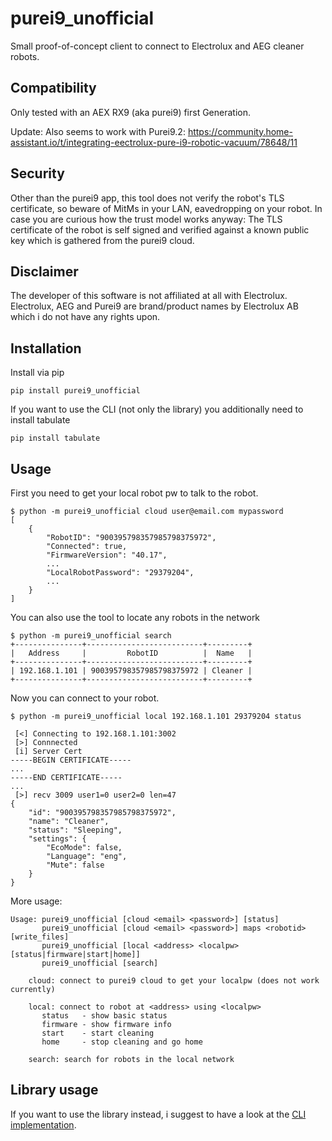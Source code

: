 purei9_unofficial
=================

Small proof-of-concept client to connect to Electrolux and AEG cleaner robots.

Compatibility
-------------

Only tested with an AEX RX9 (aka purei9) first Generation.

Update: Also seems to work with Purei9.2: https://community.home-assistant.io/t/integrating-eectrolux-pure-i9-robotic-vacuum/78648/11

Security
--------

Other than the purei9 app, this tool does not verify the robot's TLS certificate, so beware of MitMs in your LAN, eavedropping on your robot. In case you are curious how the trust model works anyway: The TLS certificate of the robot is self signed and verified against a known public key which is gathered from the purei9 cloud.

Disclaimer
----------

The developer of this software is not affiliated at all with Electrolux. Electrolux, AEG and Purei9 are brand/product names by Electrolux AB which i do not have any rights upon.

Installation
------------

Install via pip

	pip install purei9_unofficial 
	
If you want to use the CLI (not only the library) you additionally need to install tabulate

	pip install tabulate 

Usage
-----

First you need to get your local robot pw to talk to the robot.

	$ python -m purei9_unofficial cloud user@email.com mypassword
	[
		{
			"RobotID": "900395798357985798375972",
			"Connected": true,
			"FirmwareVersion": "40.17",
			...
			"LocalRobotPassword": "29379204",
			...
		}
	]
	
You can also use the tool to locate any robots in the network

	$ python -m purei9_unofficial search
	+---------------+--------------------------+---------+
	|   Address     |         RobotID          |  Name   |
	+---------------+--------------------------+---------+
	| 192.168.1.101 | 900395798357985798375972 | Cleaner |
	+---------------+--------------------------+---------+
	
Now you can connect to your robot.

	$ python -m purei9_unofficial local 192.168.1.101 29379204 status
	
	 [<] Connecting to 192.168.1.101:3002
	 [>] Connnected
	 [i] Server Cert
	-----BEGIN CERTIFICATE-----
	...
	-----END CERTIFICATE-----
	...
	 [>] recv 3009 user1=0 user2=0 len=47
	{
		"id": "900395798357985798375972",
		"name": "Cleaner",
		"status": "Sleeping",
		"settings": {
			"EcoMode": false,
			"Language": "eng",
			"Mute": false
		}
	}

More usage:

	Usage: purei9_unofficial [cloud <email> <password>] [status]
	       purei9_unofficial [cloud <email> <password>] maps <robotid> [write_files]
	       purei9_unofficial [local <address> <localpw> [status|firmware|start|home]]
	       purei9_unofficial [search]

	    cloud: connect to purei9 cloud to get your localpw (does not work currently)

	    local: connect to robot at <address> using <localpw>
		   status   - show basic status
		   firmware - show firmware info
		   start    - start cleaning
		   home     - stop cleaning and go home

	    search: search for robots in the local network

Library usage
-------------

If you want to use the library instead, i suggest to have a look at the [CLI implementation](./src/purei9_unofficial/__main__.py).

